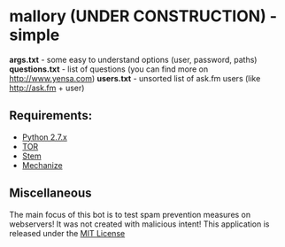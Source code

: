 # mallory (UNDER CONSTRUCTION) - simple

**args.txt** - some easy to understand options (user, password, paths)
**questions.txt** - list of questions (you can find more on http://www.yensa.com)
**users.txt** - unsorted list of ask.fm users (like http://ask.fm + user)

## Requirements:
* [Python 2.7.x](https://www.python.org)
* [TOR](https://www.torproject.org)
* [Stem](https://stem.torproject.org) 
* [Mechanize](http://wwwsearch.sourceforge.net/mechanize/)

## Miscellaneous
The main focus of this bot is to test spam prevention measures on webservers! It was not created with malicious intent!
This application is released under the [MIT License](http://github.com/wwphp-fb/facebook-bot/blob/master/LICENSE)
